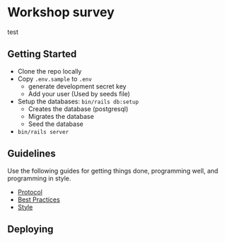 # Workshop survey

test
## Getting Started

* Clone the repo locally
* Copy `.env.sample` to `.env`
  * generate development secret key
  * Add your user (Used by seeds file)
* Setup the databases: `bin/rails db:setup`
  * Creates the database (postgresql)
  * Migrates the database
  * Seed the database
* `bin/rails server`


## Guidelines

Use the following guides for getting things done, programming well, and
programming in style.

* [Protocol](http://github.com/thoughtbot/guides/blob/master/protocol)
* [Best Practices](http://github.com/thoughtbot/guides/blob/master/best-practices)
* [Style](http://github.com/thoughtbot/guides/blob/master/style)

## Deploying

